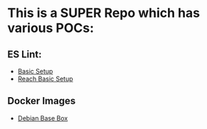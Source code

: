 # This is a SUPER Repo which has various POCs:

## ES Lint:
  - [Basic Setup](https://github.com/appsparkler/poc/tree/poc/eslint-basic)
  - [Reach Basic Setup](https://github.com/appsparkler/poc/tree/poc/eslint-react)
## Docker Images
  - [Debian Base Box](https://github.com/appsparkler/poc/tree/poc/debian-base-box)
